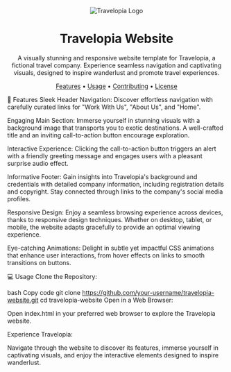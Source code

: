 <p align="center">
  <img src="https://www.drupal.org/files/styles/grid-4-2x/public/travelopia_logo.png?itok=ljzwrdLC" alt="Travelopia Logo">
</p>
<h1 align="center">Travelopia Website</h1>
<p align="center">
  A visually stunning and responsive website template for Travelopia, a fictional travel company. Experience seamless navigation and captivating visuals, designed to inspire wanderlust and promote travel experiences.
</p>
<p align="center">
  <a href="#features">Features</a> •
  <a href="#usage">Usage</a> •
  <a href="#contributing">Contributing</a> •
  <a href="#license">License</a>
</p>

🚀 Features
Sleek Header Navigation: Discover effortless navigation with carefully curated links for "Work With Us", "About Us", and "Home".

Engaging Main Section: Immerse yourself in stunning visuals with a background image that transports you to exotic destinations. A well-crafted title and an inviting call-to-action button encourage exploration.

Interactive Experience: Clicking the call-to-action button triggers an alert with a friendly greeting message and engages users with a pleasant surprise audio effect.

Informative Footer: Gain insights into Travelopia's background and credentials with detailed company information, including registration details and copyright. Stay connected through links to the company's social media profiles.

Responsive Design: Enjoy a seamless browsing experience across devices, thanks to responsive design techniques. Whether on desktop, tablet, or mobile, the website adapts gracefully to provide an optimal viewing experience.

Eye-catching Animations: Delight in subtle yet impactful CSS animations that enhance user interactions, from hover effects on links to smooth transitions on buttons.

💻 Usage
Clone the Repository:

bash
Copy code
git clone https://github.com/your-username/travelopia-website.git
cd travelopia-website
Open in a Web Browser:

Open index.html in your preferred web browser to explore the Travelopia website.

Experience Travelopia:

Navigate through the website to discover its features, immerse yourself in captivating visuals, and enjoy the interactive elements designed to inspire wanderlust.
